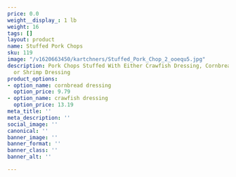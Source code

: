 ```yaml
---
price: 0.0
weight__display_: 1 lb
weight: 16
tags: []
layout: product
name: Stuffed Pork Chops
sku: 119
image: "/v1620663450/kartchners/Stuffed_Pork_Chop_2_ooequ5.jpg"
description: Pork Chops Stuffed With Either Crawfish Dressing, Cornbread Dressing,
  or Shrimp Dressing
product_options:
- option_name: cornbread dressing
  option_price: 9.79
- option_name: crawfish dressing
  option_price: 13.19
meta_title: ''
meta_description: ''
social_image: ''
canonical: ''
banner_image: ''
banner_format: ''
banner_class: ''
banner_alt: ''

---
```

